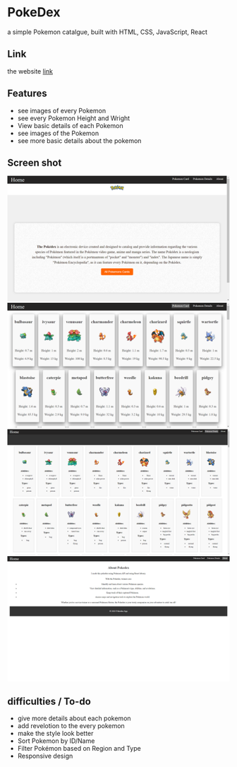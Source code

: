 # PokeDex
a simple Pokemon catalgue, built with HTML, CSS, JavaScript, React
## Link
the website [link](https://pokedexreactapp99.netlify.app/)
## Features
* see images of every Pokemon
* see every Pokemon Height and Wright
* View basic details of each Pokemon
* see images of the Pokemon
* see more basic details about the pokemon
## Screen shot
![Alt text](/src/image/screen1.png)
![Alt text](/src/image/screen2.png)
![Alt text](/src/image/screen3.png)
![Alt text](/src/image/screen4.png)
## difficulties / To-do
* give more details about each pokemon
* add revelotion to the every pokemon
* make the style look better
* Sort Pokemon by ID/Name
* Filter Pokémon based on Region and Type
* Responsive design